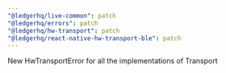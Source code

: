 ```yaml
---
"@ledgerhq/live-common": patch
"@ledgerhq/errors": patch
"@ledgerhq/hw-transport": patch
"@ledgerhq/react-native-hw-transport-ble": patch
---
```


New HwTransportError for all the implementations of Transport
